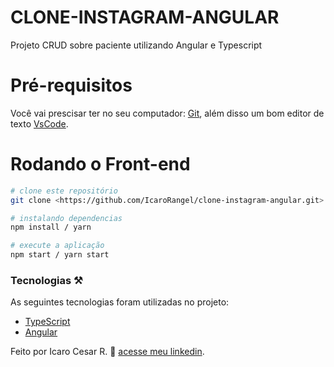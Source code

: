 # CLONE-INSTAGRAM-ANGULAR

<p>Projeto CRUD sobre paciente utilizando Angular e Typescript</p>

# Pré-requisitos
Você vai prescisar ter no seu computador:
[Git](https://git-scm.com/),
além disso um bom editor de texto [VsCode](https://code.visualstudio.com/download).

# Rodando o Front-end

```bash
# clone este repositório
git clone <https://github.com/IcaroRangel/clone-instagram-angular.git>

# instalando dependencias
npm install / yarn

# execute a aplicação
npm start / yarn start
```

### Tecnologias ⚒️

As seguintes tecnologias foram utilizadas no projeto: 

- [TypeScript](https://www.typescriptlang.org/)
- [Angular](https://angular.io/)

Feito por Icaro Cesar R. 🤠  [acesse meu linkedin](https://www.linkedin.com/in/icaro-rangel-6a68b222b/).

